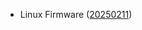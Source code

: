 - Linux Firmware ([20250211](https://git.kernel.org/pub/scm/linux/kernel/git/firmware/linux-firmware.git/tag/?h=20250211))
